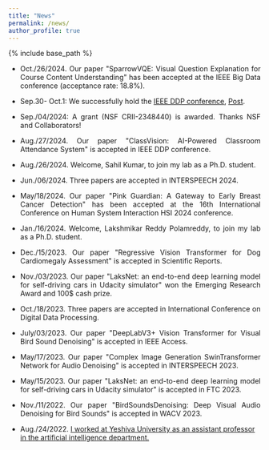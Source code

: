 ```yaml
---
title: "News"
permalink: /news/
author_profile: true
---
```


{% include base_path %}
* <p align="justify"> Oct./26/2024. Our paper "SparrowVQE: Visual Question Explanation for Course Content Understanding" has been accepted at the IEEE Big Data conference (acceptance rate: 18.8%).</p>
* Sep.30- Oct.1: We successfully hold the [IEEE DDP conference](https://socio.org.uk/ddp/), [Post](https://www.linkedin.com/mwlite/profile/in/youshan-zhang-623a12167/recent-activity). 
* <p align="justify"> Sep./04/2024: A grant (NSF CRII-2348440) is awarded. Thanks NSF and Collaborators! </p>
* <p align="justify"> Aug./27/2024. Our paper "ClassVision: AI-Powered Classroom Attendance System" is accepted in IEEE DDP conference.</p>
* <p align="justify"> Aug./26/2024. Welcome, Sahil Kumar, to join my lab as a Ph.D. student. </p>
* <p align="justify"> Jun./06/2024. Three papers are accepted in INTERSPEECH 2024. </p>
* <p align="justify"> May/18/2024. Our paper "Pink Guardian: A Gateway to Early Breast Cancer Detection" has been accepted at the 16th International Conference on Human System Interaction HSI 2024 conference. </p>
* <p align="justify"> Jan./16/2024. Welcome, Lakshmikar Reddy Polamreddy, to join my lab as a Ph.D. student. </p>
* <p align="justify"> Dec./15/2023. Our paper "Regressive Vision Transformer for Dog Cardiomegaly Assessment" is accepted in Scientific Reports.</p>
* <p align="justify"> Nov./03/2023. Our paper "LaksNet: an end-to-end deep learning model for self-driving cars in Udacity simulator" won the Emerging Research Award and 100$ cash prize.</p>
* <p align="justify"> Oct./18/2023. Three papers are accepted in International Conference on Digital Data Processing. </p>
* <p align="justify"> July/03/2023. Our paper "DeepLabV3+ Vision Transformer for Visual Bird Sound Denoising" is accepted in IEEE Access. </p>
* <p align="justify"> May/17/2023. Our paper "Complex Image Generation SwinTransformer Network for Audio Denoising" is accepted in INTERSPEECH 2023. </p>
* <p align="justify"> May/15/2023. Our paper "LaksNet: an end-to-end deep learning model for self-driving cars in Udacity simulator" is accepted in FTC 2023. </p>
* <p align="justify"> Nov./11/2022. Our paper "BirdSoundsDenoising: Deep Visual Audio Denoising for Bird Sounds" is accepted in WACV 2023. </p>

* Aug./24/2022. [I worked at Yeshiva University as an assistant professor in the artificial intelligence department.](https://blogs.yu.edu/katz-school/2022/08/24/expert-in-deep-neural-networks-and-computer-vision-joins-ai-faculty)

<!-- * <p align="justify"> July/08/2022. Our paper "SCORN: Sinter Composition Optimization with Regressive Convolutional Neural Network" is accepted in MDPI Solids.  </p>

* <p align="justify"> May/18/2022. Our paper "Unsupervised Few Shot Key Frame Extraction For Cow Teat Videos" is accepted in MDPI Data. </p>

* <p align="justify"> Mar./28/2022. Our paper "Separable Confident Transductive Learning for Dairy Cows Teat-End Condition Classification" is accepted in MDPI Animals. </p>

* <p align="justify"> Feb./08/2022. Our paper "Artificial intelligence 101 for veterinary diagnostic imaging" is accepted in Veterinary Radiology & Ultrasound. </p>

* <p align="justify"> Jan./05/2022. Our paper "Delta thermal radiomics: an application in dairy cow teats" is accepted in JDS Communications. </p>

* <p align="justify"> Dec./17/2021- Dec./18/2021. We virtually host "First Cornell Veterinary AI Workshop". </p>

* <p align="justify"> Oct./15/2021. Our paper "Deep Least Squares Alignment for Unsupervised Domain Adaptation" is accepted in BMVC 2021. </p>

* <p align="justify"> Sep./01/2021. I worked at Cornell University as a Postdoc. </p>

* <p align="justify"> Aug./05/2021. I successfully defended my Ph.D. dissertation "Unsupervised Domain Adaptation for Visual Recognition". </p> -->



